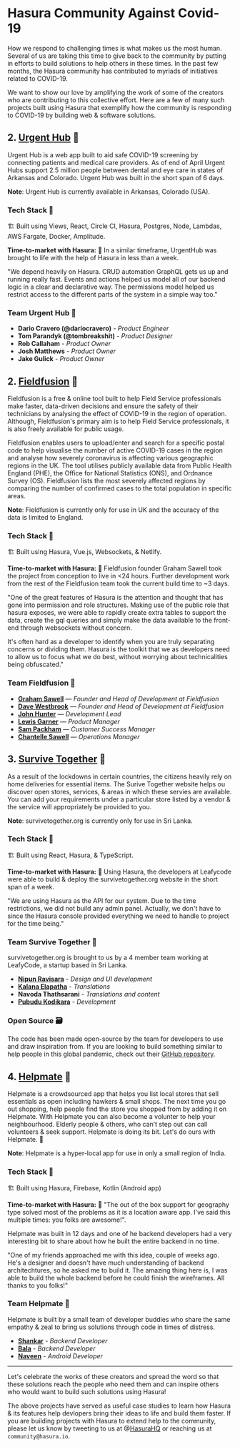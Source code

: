 # Hasura Community Against Covid-19 

How we respond to challenging times is what makes us the most human. Several of us are taking this time to give back to the community by putting in efforts to build solutions to help others in these times. In the past few months, the Hasura community has contributed to myriads of initiatives related to COVID-19. 

We want to show our love by amplifying the work of some of the creators who are contributing to this collective effort. Here are a few of many such projects built using Hasura that exemplify how the community is responding to COVID-19 by building web & software solutions. 

## 2. [Urgent Hub](https://urgent-hub.com/) 🔗

Urgent Hub is a web app built to aid safe COVID-19 screening by connecting patients and medical care providers. As of end of April Urgent Hubs support 2.5 million people between dental and eye care in states of Arkansas and Colorado. Urgent Hub was built in the short span of 6 days.

**Note**: Urgent Hub is currently available in Arkansas, Colorado (USA).


### Tech Stack 🥞

🏗 Built using Views, React, Circle CI, Hasura, Postgres, Node, Lambdas, AWS Fargate, Docker, Amplitude.

**Time-to-market with Hasura:** 🚀
In a similar timeframe, UrgentHub was brought to life with the help of Hasura in less than a week.

"We depend heavily on Hasura. CRUD automation GraphQL gets us up and running really fast. Events and actions helped us model all of our backend logic in a clear and declarative way. The permissions model helped us restrict access to the different parts of the system in a simple way too."


### Team Urgent Hub 💪

* **Dario Cravero (@dariocravero)** - *Product Engineer*
* **Tom Parandyk (@tombreakshit)** - *Product Designer*
* **Rob Callaham** - *Product Owner*
* **Josh Matthews** - *Product Owner*
* **Jake Gulick** - *Product Owner*


## 2. [Fieldfusion](https://corona.fieldfusion.io/) 🔗

Fieldfusion is a free & online tool built to help Field Service professionals make faster, data-driven decisions and ensure the safety of their technicians by analysing the effect of COVID-19 in the region of operation. Although, Fieldfusion's primary aim is to help Field Service professionals, it is also freely available for public usage.

Fieldfusion enables users to upload/enter and search for a specific postal code to help visualise the number of active COVID-19 cases in the region and analyse how severely coronavirus is affecting various geographic regions in the UK. The tool utilises publicly available data from Public Health England (PHE), the Office for National Statistics (ONS), and Ordnance Survey (OS). Fieldfusion lists the most severely affected regions by comparing the number of confirmed cases to the total population in specific areas.

**Note**: Fieldfusion is currently only for use in UK and the accuracy of the data is limited to England.
 

### Tech Stack 🥞

🏗 Built using Hasura, Vue.js, Websockets, & Netlify.

**Time-to-market with Hasura:** 🚀
Fieldfusion founder Graham Sawell took the project from conception to live in <24 hours. Further development work from the rest of the Fieldfusion team took the current build time to ~3 days.

"One of the great features of Hasura is the attention and thought that has gone into permission and role structures. Making use of the public role that hasura exposes, we were able to rapidly create extra tables to support the data, create the gql queries and simply make the data available to the front-end through websockets without concern.

It's often hard as a developer to identify when you are truly separating concerns or dividing them. Hasura is the toolkit that we as developers need to allow us to focus what we do best, without worrying about technicalities being obfuscated."


### Team Fieldfusion 💪

* **[Graham Sawell](https://www.linkedin.com/in/grahamsawell/)** — *Founder and Head of Development at Fieldfusion*
* **[Dave Westbrook](https://www.linkedin.com/in/david-westbrook-60742b3b/)** — *Founder and Head of Development at Fieldfusion*
* **[John Hunter](https://www.linkedin.com/in/john-hunter-1a4b65160/)** — *Development Lead*
* **[Lewis Garner](https://www.linkedin.com/in/lewis-garner-687586143/)** — *Product Manager*
* **[Sam Packham](https://www.linkedin.com/in/samuel-packham-883104195/)** — *Customer Success Manager*
* **[Chantelle Sawell](https://www.linkedin.com/in/chantelle-sawell-435272183/
)** — *Operations Manager*


## 3. [Survive Together](https://survivetogether.org/) 🔗

As a result of the lockdowns in certain countries, the citizens heavily rely on home deliveries for essential items. The Surive Together website helps ou discover open stores, services, & areas in which these servies are available. You can add your requirements under a particular store listed by a vendor & the service will appropriately be provided to you.

**Note**: survivetogether.org is currently only for use in Sri Lanka.


### Tech Stack 🥞

🏗 Built using React, Hasura, & TypeScript.

**Time-to-market with Hasura:** 🚀
Using Hasura, the developers at Leafycode were able to build & deploy the survivetogether.org website in the short span of a week.

"We are using Hasura as the API for our system. Due to the time restrictions, we did not build any admin panel. Actually, we don't have to since the Hasura console provided everything we need to handle to project for the time being."


### Team Survive Together 💪

survivetogether.org is brought to us by a 4 member team working at LeafyCode, a startup based in Sri Lanka.

* **[Nipun Ravisara](https://github.com/RavisaraDev)** - *Design and UI development*
* **[Kalana Elapatha](https://github.com/kalanaelapatha)** - *Translations*
* **Navoda Thathsarani** - *Translations and content*
* **[Pubudu Kodikara](https://github.com/thpubs/)** - *Development*

### Open Source 🗃

The code has been made open-source by the team for developers to use and draw inspiration from. If you are looking to build something similar to help people in this global pandemic, check out their [GitHub repository](https://github.com/LeafyCode/survive-together-web).


## 4. [Helpmate](https://play.google.com/store/apps/details?id=storesOpenIn.com) 🔗


Helpmate is a crowdsourced app that helps you list local stores that sell essentials as open including hawkers & small shops. The next time you go out shopping, help people find the store you shopped from by adding it on Helpmate. With Helpmate you can also become a volunter to help your neighbourhood. Elderly people & others, who can’t step out can call volunteers & seek support. Helpmate is doing its bit. Let's do ours with Helpmate. 💜

**Note**: Helpmate is a hyper-local app for use in only a small region of India.

### Tech Stack 🥞

🏗 Built using Hasura, Firebase, Kotlin (Android app)

**Time-to-market with Hasura:** 🚀
"The out of the box support for geography type solved most of the problems as it is a location aware app. I've said this multiple times: you folks are awesome!".

Helpmate was built in 12 days and one of he backend developers had a very interesting bit to share about how he built the entire backend in no time.

"One of my friends approached me with this idea, couple of weeks ago. He's a designer and doesn't have much understanding of backend architechtures, so he asked me to build it. The amazing thing here is,  I was able to build the whole backend before he could finish the wireframes. All thanks to you folks!"

### Team Helpmate 💪

Helpmate is built by a small team of developer buddies who share the same empathy & zeal to bring us solutions through code in times of distress.

* **[Shankar](https://twitter.com/i_shankar)** - *Backend Developer*
* **[Bala](https://twitter.com/BalakrishnanPT)** - *Backend Developer*
* **[Naveen](https://twitter.com/NorthJaw)** - *Android Developer*

___________________________________________________________________________________________________________

Let's celebrate the works of these creators and spread the word so that these solutions reach the people who need them and can inspire others who would want to build such solutions using Hasura! 

The above projects have served as useful case studies to learn how Hasura & its features help devlopers bring their ideas to life and build them faster. If you are building projects with Hasura to extend help to the community, please let us know by tweeting to us at @[HasuraHQ](https://twitter.com/HasuraHQ) or reaching us at `community@hasura.io`.
